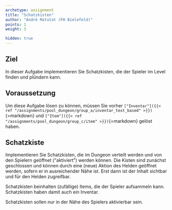 ```yaml
---
archetype: assignment
title: "Schatzkisten"
author: "André Matutat (FH Bielefeld)"
points: 1
weight: 3

hidden: true
---
```


## Ziel

In dieser Aufgabe implementieren Sie Schatzkisten, die der Spieler im Level finden und plündern kann.

## Voraussetzung

Um diese Aufgabe lösen zu können, müssen Sie vorher `["Inventar"]({{< ref "/assignments/pool_dungeon/group_a/inventar_text_based" >}})`{=markdown} und `["Item"]({{< ref "/assignments/pool_dungeon/group_c/item" >}})`{=markdown} gelöst haben.

## Schatzkiste

Implementieren Sie Schatzkisten, die im Dungeon verteilt werden und von den Spielern geöffnet ("aktiviert") werden können. Die Kisten sind zunächst geschlossen und können durch eine (neue) Aktion des Helden geöffnet werden, sofern er in ausreichender Nähe ist. Erst dann ist der Inhalt sichtbar und für den Helden zugreifbar.

Schatzkisten beinhalten (zufällige) Items, die der Spieler aufsammeln kann. Schatzkisten haben damit auch ein Inventar.

Schatzkisten sollen nur in der Nähe des Spielers aktivierbar sein.
